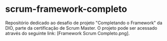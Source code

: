 # scrum-framework-completo
Repositório dedicado ao desafio de projeto "Completando o Framework" da DIO, parte da certificação de Scrum Master. O projeto pode ser acessado através do seguinte link: [Framework Scrum Completo.png].
